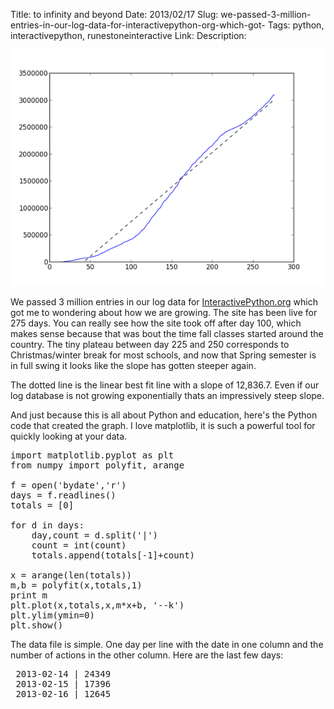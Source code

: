 Title: to infinity and beyond
Date: 2013/02/17
Slug: we-passed-3-million-entries-in-our-log-data-for-interactivepython-org-which-got-
Tags: python, interactivepython, runestoneinteractive
Link: 
Description: 


<img src="/images/31.media.tumblr.com/9c55cab1486b5c7bb35cf993249f6b4c/tumblr_midzqpGQSy1r729pmo1_1280.png" />

<p>We passed 3 million entries in our log data for <a href="http://interactivepython.org">InteractivePython.org</a> which got me to wondering about how we are growing.  The site has been live for 275 days.  You can really see how the site took off after day 100, which makes sense because that was bout the time fall classes started around the country.  The tiny plateau between day 225 and 250 corresponds to Christmas/winter break for most schools, and now that Spring semester is in full swing it looks like the slope has gotten steeper again.</p>

<p>The dotted line is the linear best fit line with a slope of 12,836.7.  Even if our log database is not growing exponentially thats an impressively steep slope.</p>

<p>And just because this is all about Python and education, here's the Python code that created the graph.  I love matplotlib, it is such a powerful tool for quickly looking at your data.</p>

<pre>
import matplotlib.pyplot as plt
from numpy import polyfit, arange

f = open('bydate','r')
days = f.readlines()
totals = [0]

for d in days:
    day,count = d.split('|')
    count = int(count)
    totals.append(totals[-1]+count)

x = arange(len(totals))
m,b = polyfit(x,totals,1)
print m
plt.plot(x,totals,x,m*x+b, '--k')
plt.ylim(ymin=0)
plt.show()
</pre>

<p>The data file is simple. One day per line with the date in one column and the number of actions in the other column.  Here are the last few days:</p>

<pre>
 2013-02-14 | 24349
 2013-02-15 | 17396
 2013-02-16 | 12645
</pre>

